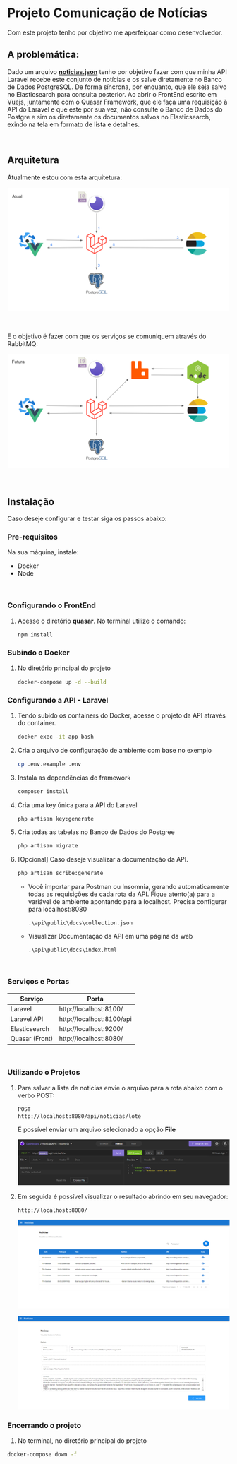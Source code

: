 # Projeto Comunicação de Notícias

Com este projeto tenho por objetivo me aperfeiçoar como desenvolvedor.

## A problemática:

Dado um arquivo **[noticias.json](files/noticias.json)** tenho por objetivo fazer com que minha API Laravel recebe este conjunto de notícias e os salve diretamente no Banco de Dados PostgreSQL. De forma síncrona, por enquanto, que ele seja salvo no Elasticsearch para consulta posterior.
Ao abrir o FrontEnd escrito em Vuejs, juntamente com o Quasar Framework, que ele faça uma requisição à API do Laravel e que este por sua vez, não consulte o Banco de Dados do Postgre e sim os diretamente os documentos salvos no Elasticsearch, exindo na tela em formato de lista e detalhes.

<br>

## Arquitetura

Atualmente estou com esta arquitetura:

![arquitetura atual](prints/arquitetura_atual.png)

<br>

E o objetivo é fazer com que os serviços se comuniquem através do RabbitMQ:

![arquitetura futura](prints/arquitetura_futura.png)

<br>

## Instalação

Caso deseje configurar e testar siga os passos abaixo:

### Pre-requisitos

Na sua máquina, instale:

- Docker
- Node

<br>

### Configurando o FrontEnd

1. Acesse o diretório **quasar**. No terminal utilize o comando:

   ```bash
   npm install
   ```

### Subindo o Docker

1. No diretório principal do projeto

   ```bash
   docker-compose up -d --build
   ```

### Configurando a API - Laravel

1. Tendo subido os containers do Docker, acesse o projeto da API através do container.

   ```bash
   docker exec -it app bash
   ```

2. Cria o arquivo de configuração de ambiente com base no exemplo

   ```bash
   cp .env.example .env
   ```

3. Instala as dependências do framework

   ```bash
   composer install
   ```

4. Cria uma key única para a API do Laravel

   ```bash
   php artisan key:generate
   ```

5. Cria todas as tabelas no Banco de Dados do Postgree

   ```bash
   php artisan migrate
   ```

6. [Opcional] Caso deseje visualizar a documentação da API.

   ```bash
   php artisan scribe:generate
   ```

   - Você importar para Postman ou Insomnia, gerando automaticamente todas as requisições de cada rota da API. Fique atento(a) para a variável de ambiente apontando para a localhost. Precisa configurar para localhost:8080

     ```
     .\api\public\docs\collection.json
     ```

   - Visualizar Documentação da API em uma página da web

     ```
     .\api\public\docs\index.html
     ```

<br>

### Serviços e Portas

| Serviço        | Porta                     |
| -------------- | ------------------------- |
| Laravel        | http://localhost:8100/    |
| Laravel API    | http://localhost:8100/api |
| Elasticsearch  | http://localhost:9200/    |
| Quasar (Front) | http://localhost:8080/    |

<br>

### Utilizando o Projetos

1. Para salvar a lista de noticias envie o arquivo para a rota abaixo com o verbo POST:

   ```
   POST
   http://localhost:8080/api/noticias/lote
   ```

   É possível enviar um arquivo selecionado a opção **File**

   ![insomnia_post](prints/insomnia_post.png)

2. Em seguida é possível visualizar o resultado abrindo em seu navegador:

   ```
   http://localhost:8080/
   ```

   ![front_noticias](prints/front_noticias.png)

   ![front_noticias_detalhes](prints/front_noticias_detalhes.png)

### Encerrando o projeto

1. No terminal, no diretório principal do projeto

```bash
docker-compose down -f
```
